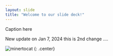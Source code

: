 ```yaml
---
layout: slide
title: "Welcome to our slide deck!"
---
```


Caption here 

New update on Jan 7, 2024
this is 2nd change ....

![minertocat](https://octodex.github.com/images/minertocat.png)
{: .center}
